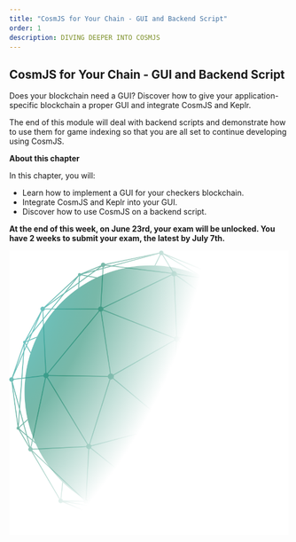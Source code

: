 ```yaml
---
title: "CosmJS for Your Chain - GUI and Backend Script"
order: 1
description: DIVING DEEPER INTO COSMJS
---
```


## CosmJS for Your Chain - GUI and Backend Script

Does your blockchain need a GUI? Discover how to give your application-specific blockchain a proper GUI and integrate CosmJS and Keplr.

The end of this module will deal with backend scripts and demonstrate how to use them for game indexing so that you are all set to continue developing using CosmJS.

<HighlightBox type="learning">

**About this chapter**

In this chapter, you will:

* Learn how to implement a GUI for your checkers blockchain.
* Integrate CosmJS and Keplr into your GUI.
* Discover how to use CosmJS on a backend script.

</HighlightBox>

**At the end of this week, on June 23rd, your exam will be unlocked. You have 2 weeks to submit your exam, the latest by July 7th.**

<!-- You can find detailed information on the exam and its submission here. -->

![Green planet with surface structure image](/course-ida/landingpages/images/green-planet.svg)
